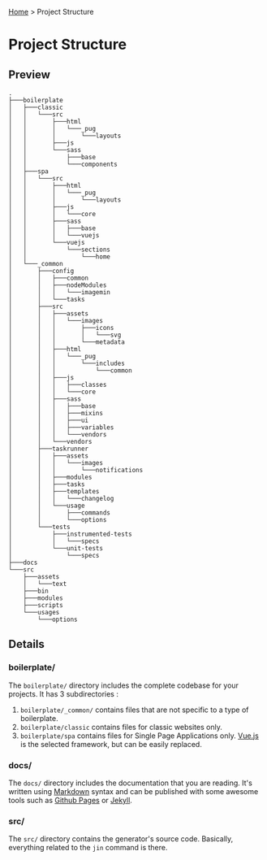 [Github Pages]: https://pages.github.com
[Home]: index.md
[Jekyll]: http://jekyllrb.com
[Markdown]: https://en.wikipedia.org/wiki/Markdown
[Vue.js]: http://vuejs.org

[Home] > Project Structure

# Project Structure

## Preview

```
.
├───boilerplate
│   ├───classic
│   │   └───src
│   │       ├───html
│   │       │   └───_pug
│   │       │       └───layouts
│   │       ├───js
│   │       └───sass
│   │           ├───base
│   │           └───components
│   ├───spa
│   │   └───src
│   │       ├───html
│   │       │   └───_pug
│   │       │       └───layouts
│   │       ├───js
│   │       │   └───core
│   │       ├───sass
│   │       │   ├───base
│   │       │   └───vuejs
│   │       └───vuejs
│   │           └───sections
│   │               └───home
│   └───_common
│       ├───config
│       │   ├───common
│       │   ├───nodeModules
│       │   │   └───imagemin
│       │   └───tasks
│       ├───src
│       │   ├───assets
│       │   │   └───images
│       │   │       ├───icons
│       │   │       │   └───svg
│       │   │       └───metadata
│       │   ├───html
│       │   │   └───_pug
│       │   │       └───includes
│       │   │           └───common
│       │   ├───js
│       │   │   ├───classes
│       │   │   └───core
│       │   ├───sass
│       │   │   ├───base
│       │   │   ├───mixins
│       │   │   ├───ui
│       │   │   ├───variables
│       │   │   └───vendors
│       │   └───vendors
│       ├───taskrunner
│       │   ├───assets
│       │   │   └───images
│       │   │       └───notifications
│       │   ├───modules
│       │   ├───tasks
│       │   ├───templates
│       │   │   └───changelog
│       │   └───usage
│       │       ├───commands
│       │       └───options
│       └───tests
│           ├───instrumented-tests
│           │   └───specs
│           └───unit-tests
│               └───specs
├───docs
└───src
    ├───assets
    │   └───text
    ├───bin
    ├───modules
    ├───scripts
    └───usages
        └───options
```

## Details

### boilerplate/

The `boilerplate/` directory includes the complete codebase for your projects. It has 3 subdirectories :

1. `boilerplate/_common/` contains files that are not specific to a type of boilerplate.
2. `boilerplate/classic` contains files for classic websites only.
3. `boilerplate/spa` contains files for Single Page Applications only. [Vue.js] is the selected framework, but can be easily replaced.

### docs/

The `docs/` directory includes the documentation that you are reading. It's written using [Markdown] syntax and can be published with some awesome tools such as [Github Pages] or [Jekyll].

### src/

The `src/` directory contains the generator's source code. Basically, everything related to the `jin` command is there.
